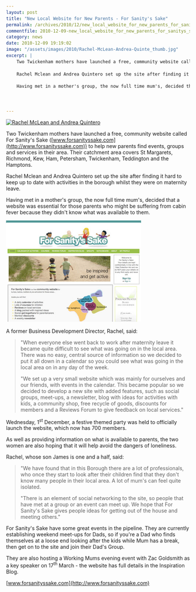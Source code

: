 ```yaml
---
layout: post
title: "New Local Website for New Parents - For Sanity's Sake"
permalink: /archives/2010/12/new_local_website_for_new_parents_for_sanitys_sake.html
commentfile: 2010-12-09-new_local_website_for_new_parents_for_sanitys_sake
category: news
date: 2010-12-09 19:19:02
image: "/assets/images/2010/Rachel-McLean-Andrea-Quinte_thumb.jpg"
excerpt: |
    Two Twickenham mothers have launched a free, community website called For Sanity's Sake ("www.forsanityssake.com":http://www.forsanityssake.com) to help new parents find events, groups and services in their area. Their catchment area covers St Margarets, Richmond, Kew, Ham, Petersham, Twickenham, Teddington and the Hamptons.
    
    Rachel Mclean and Andrea Quintero set up the site after finding it hard to keep up to date with activities in the borough whilst they were on maternity leave.
    
    Having met in a mother's group, the now full time mum's, decided that a website was essential for those parents who might be suffering from cabin fever because they didn't know what was available to them.
    
    

---
```


<a href="/assets/images/2010/Rachel-McLean-Andrea-Quinte.jpg" title="See larger version of - Rachel McLean and Andrea Quintero"><img src="/assets/images/2010/Rachel-McLean-Andrea-Quinte_thumb.jpg" width="150" height="150" alt="Rachel McLean and Andrea Quintero" class="photo right" /></a>

Two Twickenham mothers have launched a free, community website called For Sanity's Sake ([www.forsanityssake.com](http://www.forsanityssake.com)) to help new parents find events, groups and services in their area. Their catchment area covers St Margarets, Richmond, Kew, Ham, Petersham, Twickenham, Teddington and the Hamptons.

Rachel Mclean and Andrea Quintero set up the site after finding it hard to keep up to date with activities in the borough whilst they were on maternity leave.

Having met in a mother's group, the now full time mum's, decided that a website was essential for those parents who might be suffering from cabin fever because they didn't know what was available to them.

<a href="/assets/images/2010/20101209_www.forsanityssake.jpg" title="See larger version of - website screenshot"><img src="/assets/images/2010/20101209_www_thumb.forsanityssake" width="370" height="277" alt="website screenshot" class="photo center" /></a>

A former Business Development Director, Rachel, said:

> "When everyone else went back to work after maternity leave it became quite difficult to see what was going on in the local area. There was no easy, central source of information so we decided to put it all down in a calendar so you could see what was going in the local area on in any day of the week.
> 
> "We set up a very small website which was mainly for ourselves and our friends, with events in the calendar. This became popular so we decided to develop a new site with added features, such as social groups, meet-ups, a newsletter, blog with ideas for activities with kids, a community shop, free recycle of goods, discounts for members and a Reviews Forum to give feedback on local services."

Wednesday, 1<sup>st</sup> December, a festive themed party was held to officially launch the website, which now has 700 members.

As well as providing information on what is available to parents, the two women are also hoping that it will help avoid the dangers of loneliness.

Rachel, whose son James is one and a half, said:

> "We have found that in this Borough there are a lot of professionals, who once they start to look after their children find that they don't know many people in their local area. A lot of mum's can feel quite isolated.
> 
> "There is an element of social networking to the site, so people that have met at a group or an event can meet up. We hope that For Sanity's Sake gives people ideas for getting out of the house and meeting others."

For Sanity's Sake have some great events in the pipeline. They are currently establishing weekend meet-ups for Dads, so if you're a Dad who finds themselves at a loose end looking after the kids while Mum has a break, then get on to the site and join their Dad's Group.

They are also hosting a Working Mums evening event with Zac Goldsmith as a key speaker on 17<sup>th</sup> March - the website has full details in the Inspiration Blog.

[www.forsanityssake.com](http://www.forsanityssake.com)
